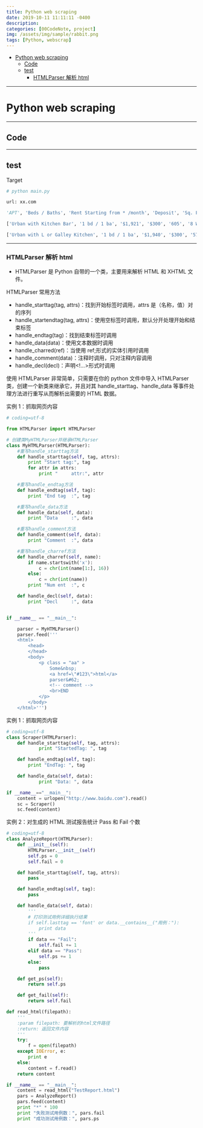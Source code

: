 ```yaml
---
title: Python web scraping
date: 2019-10-11 11:11:11 -0400
description:
categories: [00CodeNote, project]
img: /assets/img/sample/rabbit.png
tags: [Python, webscrap]
---
```


- [Python web scraping](#python-web-scraping)
  - [Code](#code)
  - [test](#test)
    - [HTMLParser 解析 html](#htmlparser-解析-html)


---


# Python web scraping

---

## Code

---


## test

Target

```py
# python main.py

url: xx.com

'APT', 'Beds / Baths', 'Rent Starting from * /month', 'Deposit', 'Sq. Ft', 'Limited Time Offer', 'Valid Through', 'Available'

['Urban with Kitchen Bar', '1 bd / 1 ba', '$1,921', '$300', '605', '8 Weeks Free on Select Homes and Move-In Dates!', 'Oct 27, 2022 - Jan 31, 2023', '4']

['Urban with L or Galley Kitchen', '1 bd / 1 ba', '$1,940', '$300', '578', 'Oct 27, 2022 - Jan 31, 2023', '8 Weeks Free on Select Homes and Move-In Dates!' 'Available Feb 09, 2023']

```


---


### HTMLParser 解析 html


- HTMLParser 是 Python 自带的一个类，主要用来解析 HTML 和 XHTML 文件。

HTMLParser 常用方法
- handle_starttag(tag, attrs)：找到开始标签时调用，attrs 是（名称，值）对的序列
- handle_startendtag(tag, attrs)：使用空标签时调用，默认分开处理开始和结束标签
- handle_endtag(tag)：找到结束标签时调用
- handle_data(data)：使用文本数据时调用
- handle_charred(ref)：当使用 ref;形式的实体引用时调用
- handle_comment(data)：注释时调用，只对注释内容调用
- handle_decl(decl)：声明<!...>形式时调用


使用 HTMLParser 非常简单，只需要在你的 python 文件中导入 HTMLParser 类，创建一个新类来继承它，并且对其 handle_starttag、handle_data 等事件处理方法进行重写从而解析出需要的 HTML 数据。


实例 1：抓取网页内容


```py
# coding=utf-8

from HTMLParser import HTMLParser

# 创建类MyHTMLParser并继承HTMLParser
class MyHTMLParser(HTMLParser):
    #重写handle_starttag方法
    def handle_starttag(self, tag, attrs):
        print "Start tag:", tag
        for attr in attrs:
            print "     attr:", attr

    #重写handle_endtag方法
    def handle_endtag(self, tag):
        print "End tag  :", tag

    #重写handle_data方法
    def handle_data(self, data):
        print "Data     :", data

    #重写handle_comment方法
    def handle_comment(self, data):
        print "Comment  :", data

    #重写handle_charref方法
    def handle_charref(self, name):
        if name.startswith('x'):
            c = chr(int(name[1:], 16))
        else:
            c = chr(int(name))
        print "Num ent  :", c

    def handle_decl(self, data):
        print "Decl     :", data


if __name__ == "__main__":

    parser = MyHTMLParser()
    parser.feed('''
    <html>
        <head>
        </head>
        <body>
            <p class = "aa" >
                Some&nbsp;
                <a href=\"#123\">html</a>
                parser&#62;
                <!-- comment -->
                <br>END
            </p>
        </body>
    </html>''')
```


实例 1：抓取网页内容

```py
# coding=utf-8
class Scraper(HTMLParser):
    def handle_starttag(self, tag, attrs):
            print "StartedTag: ", tag

    def handle_endtag(self, tag):
        print "EndTag: ", tag

    def handle_data(self, data):
            print "Data: ", data

if __name__=="__main__":
    content = urlopen("http://www.baidu.com").read()
    sc = Scraper()
    sc.feed(content)
```


实例 2：对生成的 HTML 测试报告统计 Pass 和 Fail 个数


```py
# coding=utf-8
class AnalyzeReport(HTMLParser):
    def __init__(self):
        HTMLParser.__init__(self)
        self.ps = 0
        self.fail = 0

    def handle_starttag(self, tag, attrs):
        pass

    def handle_endtag(self, tag):
        pass

    def handle_data(self, data):
        '''
        # 打印测试用例详细执行结果
        if self.lasttag == 'font' or data.__contains__("用例："):
            print data
        '''
        if data == "Fail":
            self.fail += 1
        elif data == "Pass":
            self.ps += 1
        else:
            pass

    def get_ps(self):
        return self.ps

    def get_fail(self):
        return self.fail

def read_html(filepath):
    '''
    :param filepath: 要解析的html文件路径
    :return: 返回文件内容
    '''
    try:
        f = open(filepath)
    except IOError, e:
        print e
    else:
        content = f.read()
    return content

if __name__ == "__main__":
    content = read_html("TestReport.html")
    pars = AnalyzeReport()
    pars.feed(content)
    print "*" * 100
    print "失败测试用例数：", pars.fail
    print "成功测试用例数：", pars.ps
```
